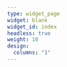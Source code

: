 ```yaml
---
type: widget_page
widget: blank
widget_id: index
headless: true
weight: 10
design:
  columns: "1"
---
```

